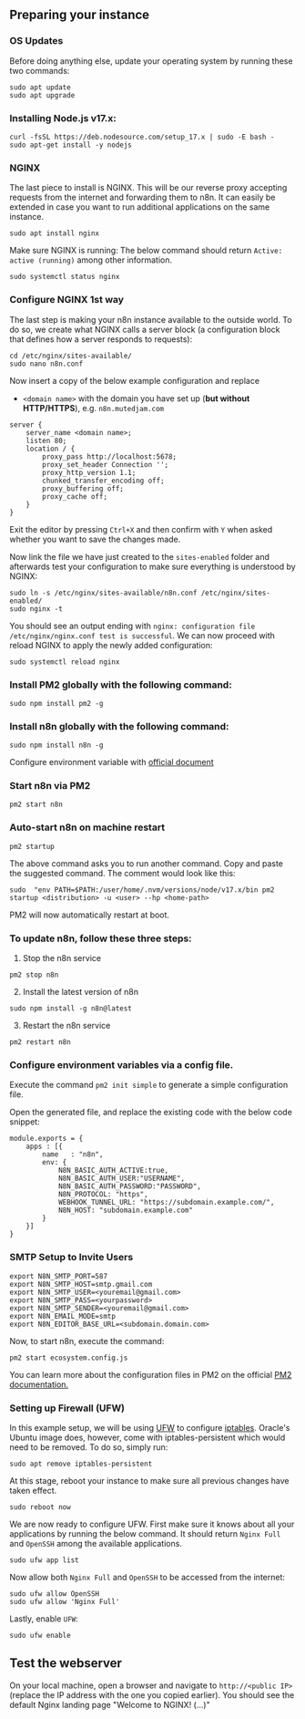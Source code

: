 ## Preparing your instance

### OS Updates
Before doing anything else, update your operating system by running these two commands:

```
sudo apt update
sudo apt upgrade
```

### Installing Node.js v17.x:

```
curl -fsSL https://deb.nodesource.com/setup_17.x | sudo -E bash -
sudo apt-get install -y nodejs
```

### NGINX
The last piece to install is NGINX. This will be our reverse proxy accepting requests from the internet and forwarding them to n8n. It can easily be extended in case you want to run additional applications on the same instance.

```
sudo apt install nginx
```

Make sure NGINX is running:
The below command should return `Active: active (running)` among other information.
```
sudo systemctl status nginx
```

### Configure NGINX 1st way

The last step is making your n8n instance available to the outside world. To do so, we create what NGINX calls a server block (a configuration block that defines how a server responds to requests):

```
cd /etc/nginx/sites-available/
sudo nano n8n.conf
```

Now insert a copy of the below example configuration and replace
* `<domain name>` with the domain you have set up (**but without HTTP/HTTPS**), e.g. `n8n.mutedjam.com`

```
server {
    server_name <domain name>;
    listen 80;
    location / {
        proxy_pass http://localhost:5678;
        proxy_set_header Connection '';
        proxy_http_version 1.1;
        chunked_transfer_encoding off;
        proxy_buffering off;
        proxy_cache off;
    }
}
```

Exit the editor by pressing `Ctrl+X` and then confirm with `Y` when asked whether you want to save the changes made.

Now link the file we have just created to the `sites-enabled` folder and afterwards test your configuration to make sure everything is understood by NGINX:

```
sudo ln -s /etc/nginx/sites-available/n8n.conf /etc/nginx/sites-enabled/
sudo nginx -t
```

You should see an output ending with `nginx: configuration file /etc/nginx/nginx.conf test is successful`. We can now proceed with reload NGINX to apply the newly added configuration:

```
sudo systemctl reload nginx
```

### Install PM2 globally with the following command:

```
sudo npm install pm2 -g
```

### Install n8n globally with the following command:

```
sudo npm install n8n -g
```
Configure environment variable with [official document](https://docs.n8n.io/reference/environment-variables.html)

### Start n8n via PM2

```
pm2 start n8n
```

### Auto-start n8n on machine restart

```
pm2 startup
```

The above command asks you to run another command. Copy and paste the suggested command. The comment would look like this:

```
sudo  "env PATH=$PATH:/user/home/.nvm/versions/node/v17.x/bin pm2 startup <distribution> -u <user> --hp <home-path>
```

PM2 will now automatically restart at boot.

### To update n8n, follow these three steps:

1. Stop the n8n service

```
pm2 stop n8n
```
2. Install the latest version of n8n

```
sudo npm install -g n8n@latest
```
3. Restart the n8n service

```
pm2 restart n8n
```

### Configure environment variables via a config file. 

Execute the command `pm2 init simple` to generate a simple configuration file.

Open the generated file, and replace the existing code with the below code snippet:

```
module.exports = {
    apps : [{
        name   : "n8n",
        env: {
            N8N_BASIC_AUTH_ACTIVE:true,
            N8N_BASIC_AUTH_USER:"USERNAME",
            N8N_BASIC_AUTH_PASSWORD:"PASSWORD",
            N8N_PROTOCOL: "https",
            WEBHOOK_TUNNEL_URL: "https://subdomain.example.com/",
            N8N_HOST: "subdomain.example.com"
        }
    }]
}
```

### SMTP Setup to Invite Users

```
export N8N_SMTP_PORT=587
export N8N_SMTP_HOST=smtp.gmail.com
export N8N_SMTP_USER=<youremail@gmail.com>
export N8N_SMTP_PASS=<yourpassword>
export N8N_SMTP_SENDER=<youremail@gmail.com>
export N8N_EMAIL_MODE=smtp
export N8N_EDITOR_BASE_URL=<subdomain.domain.com>
```

Now, to start n8n, execute the command:

```
pm2 start ecosystem.config.js
```
You can learn more about the configuration files in PM2 on the official [PM2 documentation.](https://pm2.keymetrics.io/docs/usage/application-declaration/)

### Setting up Firewall (UFW)

In this example setup, we will be using [UFW](https://help.ubuntu.com/community/UFW) to configure [iptables](https://help.ubuntu.com/community/IptablesHowTo). Oracle's Ubuntu image does, however, come with iptables-persistent which would need to be removed. To do so, simply run:

```
sudo apt remove iptables-persistent
```

At this stage, reboot your instance to make sure all previous changes have taken effect.

```
sudo reboot now
```

We are now ready to configure UFW. First make sure it knows about all your applications by running the below command. It should return `Nginx Full` and `OpenSSH` among the available applications.

```
sudo ufw app list
```

Now allow both `Nginx Full` and `OpenSSH` to be accessed from the internet:

```
sudo ufw allow OpenSSH
sudo ufw allow 'Nginx Full'
```

Lastly, enable `UFW`:

```
sudo ufw enable
```

## Test the webserver
On your local machine, open a browser and navigate to `http://<public IP>` (replace the IP address with the one you copied earlier). You should see the default Nginx landing page "Welcome to NGINX! (...)"
